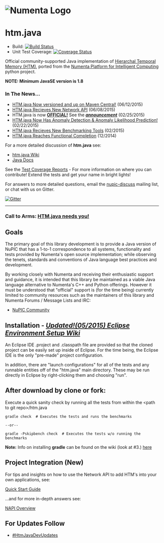 # ![Numenta Logo](http://numenta.org/images/numenta-icon128.png)  
htm.java
========

* Build: [![Build Status](https://travis-ci.org/numenta/htm.java.png?branch=master)](https://travis-ci.org/numenta/htm.java)
* Unit Test Coverage: [![Coverage Status](https://coveralls.io/repos/numenta/htm.java/badge.svg?branch=master&service=github)](https://coveralls.io/github/numenta/htm.java?branch=master)

Official community-supported Java implementation of [Hierarchal Temporal Memory (HTM)](http://numenta.org/htm-white-paper.html), ported from the [Numenta Platform for Intelligent Computing](https://github.com/numenta/nupic) python project.

**NOTE: Minimum JavaSE version is 1.8**   

### In The News...
* [HTM.java Now versioned and up on Maven Central!](http://search.maven.org/#search%7Cga%7C1%7Chtm.java) (06/12/2015)
* [HTM.java Recieves New Network API](http://numenta.org/blog/2015/06/08/htm-java-receives-new-network-api.html) (06/08/2015)
* HTM.java is now [**OFFICIAL!**](https://github.com/numenta/htm.java/issues/193) See the [_**announcement**_](http://lists.numenta.org/pipermail/nupic_lists.numenta.org/2015-February/010404.html) (02/25/2015)
* [HTM.java Now Has Anomaly Detection & Anomaly Likelihood Prediction!](https://github.com/numenta/htm.java/wiki/Anomaly-Detection-Module) (02/22/2015)
* [HTM.java Recieves New Benchmarking Tools](http://numenta.org/blog/2015/02/10/htm-java-receives-benchmark-harness.html) (02/2015)
* [HTM.java Reaches Functional Completion](http://numenta.org/blog/2014/12/03/htm-on-the-jvm.html) (12/2014)

For a more detailed discussion of <b>htm.java</b> see: <BR>
* [htm.java Wiki](https://github.com/numenta/htm.java/wiki)
* [Java Docs](http://numenta.org/docs/htm.java/)

See the [Test Coverage Reports](https://coveralls.io/jobs/4164658) - For more information on where you can contribute! Extend the tests and get your name in bright lights!

For answers to more detailed questions, email the [nupic-discuss](http://lists.numenta.org/mailman/listinfo/nupic_lists.numenta.org) mailing list, or chat with us on Gitter.

[![Gitter](https://img.shields.io/badge/gitter-join_chat-blue.svg?style=flat)](https://gitter.im/numenta/public?utm_source=badge)

***

### Call to Arms: [HTM.java needs you!](http://lists.numenta.org/pipermail/nupic-hackers_lists.numenta.org/2014-November/002819.html)

## Goals

The primary goal of this library development is to provide a Java version of NuPIC that has a 1-to-1 correspondence to all systems, functionality and tests provided by Numenta's open source implementation; while observing the tenets, standards and conventions of Java language best practices and development.

By working closely with Numenta and receiving their enthusiastic support and guidance, it is intended that this library be maintained as a viable Java language alternative to Numenta's C++ and Python offerings. However it must be understood that "official" support is (for the time being) currently limited to community resources such as the maintainers of this library and Numenta Forums / Message Lists and IRC:

 * [NuPIC Community](http://numenta.org/community.html)

## Installation - [***Updated!(05/2015) Eclipse Environment Setup Wiki***](https://github.com/numenta/htm.java/wiki/Eclipse-Setup-Tips)

An Eclipse IDE .project and .classpath file are provided so that the cloned project can be easily set up inside of Eclipse. For the time being, the Eclipse IDE is the only "pre-made" project configuration.

In addition, there are "launch configurations" for all of the tests and any runnable entities off of the "htm.java" main directory. These may be run directly in Eclipse by right-clicking them and choosing "run".

## After download by clone or fork:    

Execute a quick sanity check by running all the tests from within the \<path to git repo\>/htm.java
```
gradle check  # Executes the tests and runs the benchmarks

--or--

gradle -Pskipbench check  # Executes the tests w/o running the benchmarks
```
**Note:** Info on installing **gradle** can be found on the wiki (look at #3.) [here](https://github.com/numenta/htm.java/wiki/Eclipse-Setup-Tips)

## Project Integration (New)
For tips and insights on how to use the Network API to add HTM's into your own applications, see:

[Quick Start Guide](https://github.com/numenta/htm.java/wiki/NAPI-Quick-Start-Guide)

...and for more in-depth answers see:

[NAPI Overview](https://github.com/numenta/htm.java/wiki/NAPI-In-Depth-Component-Overview)


## For Updates Follow

* [#HtmJavaDevUpdates](https://twitter.com/hashtag/HtmJavaDevUpdates?src=hash)
